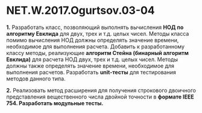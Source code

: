 # NET.W.2017.Ogurtsov.03-04
<b>1.</b> Разработать класс, позволяющий выполнять вычисления <b>НОД по алгоритму Евклида</b> для двух, трех и т.д. целых чисел. Методы класса помимо вычисления НОД должны определять значение времени, необходимое для выполнения расчета. Добавить к разработанному классу методы, реализующие <b>алгоритм Стейна (бинарный алгоритм Евклида)</b> для расчета НОД двух, трех и т.д. целых чисел. Методы должны также определять значение времени, необходимое для выполнения расчетов. Разработать <b>unit-тесты</b> для тестирования методов данного типа.

<b>2.</b> Реализовать метод расширения для получения строкового двоичного представления вещественного числа двойной точности в <b>формате IEEE 754. Разработать модульные тесты.</b> 

